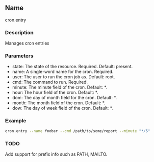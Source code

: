## Name

cron.entry

### Description

Manages cron entries

### Parameters

* state: The state of the resource. Required. Default: present.
* name: A single-word name for the cron. Required.
* user: The user to run the cron job as. Default: root.
* cmd: The command to run. Required.
* minute: The minute field of the cron. Default: *.
* hour: The hour field of the cron. Default: *.
* dom: The day of month field for the cron. Default: *.
* month: The month field of the cron. Default: *.
* dow: The day of week field of the cron. Default: *.

### Example

```bash
cron.entry --name foobar --cmd /path/to/some/report --minute "*/5"
```

### TODO

Add support for prefix info such as PATH, MAILTO.

